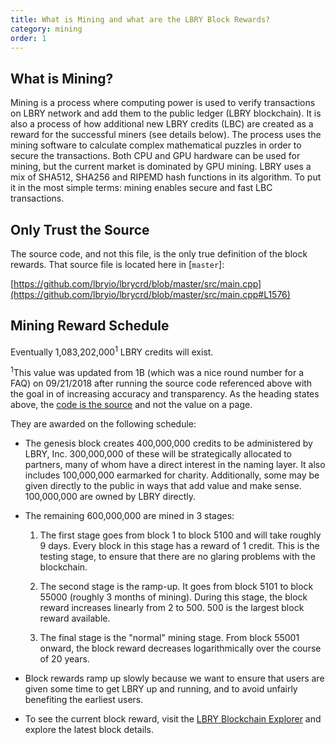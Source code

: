 ```yaml
---
title: What is Mining and what are the LBRY Block Rewards?
category: mining
order: 1
---
```


## What is Mining?

Mining is a process where computing power is used to verify transactions on LBRY network and add them to the public ledger (LBRY blockchain). It is also a process of how additional new LBRY credits (LBC) are created as a reward for the successful miners (see details below). The process uses the mining software to calculate complex mathematical puzzles in order to secure the transactions.
Both CPU and GPU hardware can be used for mining, but the current market is dominated by GPU mining. LBRY uses a mix of SHA512, SHA256 and RIPEMD hash functions in its algorithm. To put it in the most simple terms: mining enables secure and fast LBC transactions.

## Only Trust the Source

The source code, and not this file, is the only true definition of the block rewards. That source file is located here in [`master`]:

[https://github.com/lbryio/lbrycrd/blob/master/src/main.cpp](https://github.com/lbryio/lbrycrd/blob/master/src/main.cpp#L1576)

## Mining Reward Schedule

Eventually 1,083,202,000<sup>1</sup> LBRY credits will exist.   

<sup>1</sup>This value was updated from 1B (which was a nice round number for a FAQ) on 09/21/2018 after running the source code referenced above with the goal in of increasing accuracy and transparency. As the heading states above, the [code is the source](https://www.onlinegdb.com/r1NQOiyYQ) and not the value on a page.

They are awarded on the following schedule:

* The genesis block creates 400,000,000 credits to be administered by LBRY, Inc. 300,000,000 of these will be strategically allocated to partners, many of whom have a direct interest in the naming layer.  It also includes 100,000,000 earmarked for charity.  Additionally, some may be given directly to the public in ways that add value and make sense.  100,000,000 are owned by LBRY directly.

* The remaining 600,000,000 are mined in 3 stages:

  1. The first stage goes from block 1 to block 5100 and will take roughly 9 days. Every block in this stage has a reward of 1 credit. This
     is the testing stage, to ensure that there are no glaring problems with the blockchain.

  2. The second stage is the ramp-up. It goes from block 5101 to block 55000 (roughly 3 months of mining). During this stage, the block reward
     increases linearly from 2 to 500. 500 is the largest block reward available.

  3. The final stage is the "normal" mining stage. From block 55001 onward, the block reward decreases logarithmically over the course of 20
     years.

* Block rewards ramp up slowly because we want to ensure that users are given some time to get LBRY up and running, and to avoid unfairly benefiting the earliest users.

* To see the current block reward, visit the [LBRY Blockchain Explorer](https://explorer.lbry.io) and explore the latest block details.
